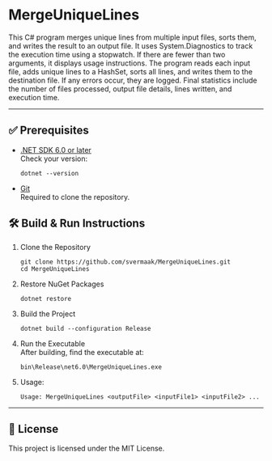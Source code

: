 
# MergeUniqueLines

This C# program merges unique lines from multiple input files, sorts them, and writes the result to an output file. It uses System.Diagnostics to track the execution time using a stopwatch. If there are fewer than two arguments, it displays usage instructions. The program reads each input file, adds unique lines to a HashSet, sorts all lines, and writes them to the destination file. If any errors occur, they are logged. Final statistics include the number of files processed, output file details, lines written, and execution time.

---

## ✅ Prerequisites
- [.NET SDK 6.0 or later](https://dotnet.microsoft.com/en-us/download)  
  Check your version:

  ```
  dotnet --version
  ```
- [Git](https://git-scm.com/downloads)  
  Required to clone the repository.



## 🛠️ Build & Run Instructions
1.  Clone the Repository
    ```
    git clone https://github.com/svermaak/MergeUniqueLines.git
    cd MergeUniqueLines
    ```
    
2.  Restore NuGet Packages
    ```
    dotnet restore
    ```
    
3.  Build the Project
    ```
    dotnet build --configuration Release
    ```
    
4.  Run the Executable  
    After building, find the executable at:
    ```
    bin\Release\net6.0\MergeUniqueLines.exe
    ```
5.  Usage:
    ```
    Usage: MergeUniqueLines <outputFile> <inputFile1> <inputFile2> ...
    ```       

----------

## 📜 License

This project is licensed under the MIT License.